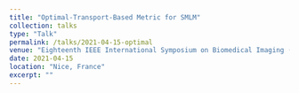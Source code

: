 ```yaml
---
title: "Optimal-Transport-Based Metric for SMLM"
collection: talks
type: "Talk"
permalink: /talks/2021-04-15-optimal
venue: "Eighteenth IEEE International Symposium on Biomedical Imaging (ISBI’21)"
date: 2021-04-15
location: "Nice, France"
excerpt: ""
---
```


